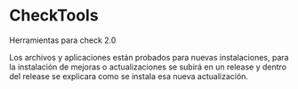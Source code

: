 # CheckTools
Herramientas para check 2.0

Los archivos y aplicaciones están probados para nuevas instalaciones, para la instalación de mejoras o actualizaciones se subirá en un release y dentro del release se explicara como se instala esa nueva actualización.
